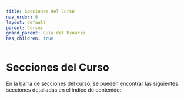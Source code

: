 ```yaml
---
title: Secciones del Curso
nav_order: 6
layout: default
parent: Cursos
grand_parent: Guía del Usuario
has_children: true
---
```


# Secciones del Curso

En la barra de secciones del curso, se pueden encontrar las siguientes secciones detalladas en el índice de contenido:

<!-- TODO: Agregar descripción detallada de cada sección disponible -->
<!-- TODO: Agregar imagen de la barra de secciones del curso -->
